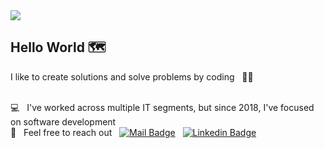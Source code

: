 <img width="auto" src="https://i.imgur.com/Wpoh2dD.jpg">

## Hello World :world_map:

I like to create solutions and solve problems by coding &nbsp; :technologist:

 <br/> :computer: &nbsp; I've worked across multiple IT segments, but since 2018, I've focused on software development
 <br/> :call_me_hand: &nbsp; Feel free to reach out &nbsp; 
[![Mail Badge](https://img.shields.io/badge/gui@rasec.systems-2d1d4a?style=flat-square&logo=Gmail&logoColor=white&link=mailto:gui@rasec.systems)](mailto:gui@rasec.systems)
&nbsp; [![Linkedin Badge](https://img.shields.io/badge/In-Guilherme_(Gui)_César-blue?style=flat-square&logo=Linkedin&logoColor=white&link=https://www.linkedin.com/in/gui-césar/)](https://www.linkedin.com/in/gui-césar/)

